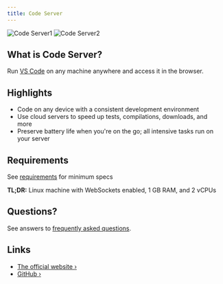 ```yaml
---
title: Code Server
---
```


![Code Server1](https://github.com/coder/code-server/raw/main/docs/assets/screenshot-1.png)
![Code Server2](https://github.com/coder/code-server/raw/main/docs/assets/screenshot-2.png)

## What is Code Server?

Run [VS Code](https://github.com/Microsoft/vscode) on any machine anywhere and access it in the browser.

## Highlights

- Code on any device with a consistent development environment
- Use cloud servers to speed up tests, compilations, downloads, and more
- Preserve battery life when you're on the go; all intensive tasks run on your server

## Requirements

See [requirements](https://coder.com/docs/code-server/latest/requirements) for minimum specs

**TL;DR:** Linux machine with WebSockets enabled, 1 GB RAM, and 2 vCPUs

## Questions?

See answers to [frequently asked questions](https://coder.com/docs/code-server/latest/FAQ).

## Links

- [The official website ›](https://coder.com/docs/code-server/)
- [GitHub ›](https://github.com/coder/code-server)
